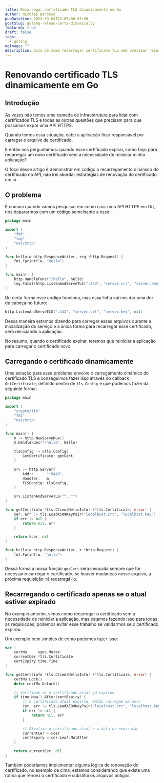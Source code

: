 ```yaml
---
title: Recarregar certificado TLS dinamicamente em Go
author: Nicolas Barbosa
pubDatetime: 2023-10-04T22:07:00-03:00
postSlug: golang-reload-certs-dinamically
featured: true
draft: false
tags:
  - golang
ogImage: ""
description: Dica de como recarregar certificado TLS sem precisar reiniciar a API
---
```


# Renovando certificado TLS dinamicamente em Go

## Introdução

As vezes não temos uma camada de infraestrutura para lidar com certificados TLS e todas as outras questões que precisam para que possamos expor uma API HTTPS.

Quando temos essa situação, cabe a aplicação ficar responsável por carregar o arquivo de certificado.

E então nos perguntamos: quando esse certificado expirar, como faço para recarregar um novo certificado sem a necessidade de reiniciar minha aplicação?

O foco desse artigo é demonstrar em código o recarregamento dinâmico do certificado na API, não irei abordar estratégias de renovação do certificado em si.

## O problema

É comum quando vamos pesquisar em como criar uma API HTTPS em Go, nos depararmos com um código semelhante a esse:

```go
package main

import (
	"fmt"
	"log"
	"net/http"
)

func hello(w http.ResponseWriter, req *http.Request) {
	fmt.Fprintf(w, "hello")
}

func main() {
	http.HandleFunc("/hello", hello)
	log.Fatal(http.ListenAndServeTLS(":443", "server.crt", "server.key", nil))
}
```

De certa forma esse código funciona, mas essa linha vai nos dar uma dor de cabeça no futuro:

```go
http.ListenAndServeTLS(":443", "server.crt", "server.key", nil)
```

Dessa maneira estamos dizendo para carregar esses arquivos durante a inicialização do serviço e a única forma para recarregar esse certificado, será reiniciando a aplicação.

No resumo, quando o certificado expirar, teremos que reiniciar a aplicação para carregar o certificado novo.

## Carregando o certificado dinamicamente

Uma solução para esse problema envolve o carregamento dinâmico do certificado TLS e conseguimos fazer isso através do callback `GetCertificate`, definido dentro de `tls.Config` e que podemos fazer da seguinte forma:

```go
package main

import (
	"crypto/tls"
	"fmt"
	"net/http"
)

func main() {
	m := http.NewServeMux()
	m.HandleFunc("/hello", hello)

	tlsConfig := &tls.Config{
		GetCertificate: getCert,
	}

	srv := http.Server{
		Addr:      ":9443",
		Handler:   m,
		TLSConfig: tlsConfig,
	}

	srv.ListenAndServeTLS("", "")
}

func getCert(info *tls.ClientHelloInfo) (*tls.Certificate, error) {
	cer, err := tls.LoadX509KeyPair("localhost.crt", "localhost.key")
	if err != nil {
		return nil, err
	}

	return &cer, nil
}

func hello(w http.ResponseWriter, r *http.Request) {
	fmt.Fprint(w, "hello")
}
```

Dessa forma a nossa função `getCert` será invocada sempre que for necessário carregar o certificado, se houver mudanças nesse arquivo, a próxima requisição irá recarregá-lo.

## Recarregando o certificado apenas se o atual estiver expirado

No exemplo anterior, vimos como recarregar o certificado sem a necessidade de reiniciar a aplicação, mas estamos fazendo isso para todas as requisições, podemos evitar esse trabalho se validarmos se o certificado expirou.

Um exemplo bem simples de como podemos fazer isso:

```go
var (
	certMu     sync.Mutex
	currentCer *tls.Certificate
	certExpiry time.Time
)

func getCert(info *tls.ClientHelloInfo) (*tls.Certificate, error) {
	certMu.Lock()
	defer certMu.Unlock()

	// Verifique se o certificado atual já expirou
	if time.Now().After(certExpiry) {
		// O certificado atual expirou, então carregue um novo
		cer, err := tls.LoadX509KeyPair("localhost.crt", "localhost.key")
		if err != nil {
			return nil, err
		}

		// Atualize o certificado atual e a data de expiração
		currentCer = &cer
		certExpiry = cer.Leaf.NotAfter
	}

	return currentCer, nil
}
```

Também poderíamos implementar alguma lógica de renovação do certificado, no exemplo de cima, estamos considerando que existe uma rotina que renova o certificado e substitui os arquivos antigos.